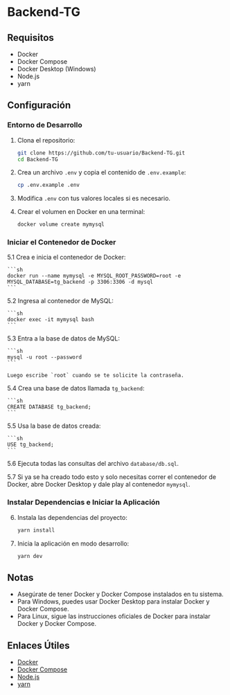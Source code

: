 # Backend-TG

## Requisitos

- Docker
- Docker Compose
- Docker Desktop (Windows)
- Node.js
- yarn

## Configuración

### Entorno de Desarrollo

1. Clona el repositorio:

    ```sh
    git clone https://github.com/tu-usuario/Backend-TG.git
    cd Backend-TG
    ```

2. Crea un archivo `.env` y copia el contenido de `.env.example`:

    ```sh
    cp .env.example .env
    ```

3. Modifica `.env` con tus valores locales si es necesario.

4. Crear el volumen en Docker en una terminal:

    ```sh
    docker volume create mymysql
    ```

### Iniciar el Contenedor de Docker

5.1 Crea e inicia el contenedor de Docker:

    ```sh
    docker run --name mymysql -e MYSQL_ROOT_PASSWORD=root -e MYSQL_DATABASE=tg_backend -p 3306:3306 -d mysql
    ```

5.2 Ingresa al contenedor de MySQL:

    ```sh
    docker exec -it mymysql bash
    ```

5.3 Entra a la base de datos de MySQL:

    ```sh
    mysql -u root --password
    ```

    Luego escribe `root` cuando se te solicite la contraseña.

5.4 Crea una base de datos llamada `tg_backend`:

    ```sh
    CREATE DATABASE tg_backend;
    ```

5.5 Usa la base de datos creada:

    ```sh
    USE tg_backend;
    ```

5.6 Ejecuta todas las consultas del archivo `database/db.sql`.

5.7 Si ya se ha creado todo esto y solo necesitas correr el contenedor de Docker, abre Docker Desktop y dale play al contenedor `mymysql`.

### Instalar Dependencias e Iniciar la Aplicación

6. Instala las dependencias del proyecto:

    ```sh
    yarn install
    ```

6. Inicia la aplicación en modo desarrollo:

    ```sh
    yarn dev
    ```

## Notas

- Asegúrate de tener Docker y Docker Compose instalados en tu sistema.
- Para Windows, puedes usar Docker Desktop para instalar Docker y Docker Compose.
- Para Linux, sigue las instrucciones oficiales de Docker para instalar Docker y Docker Compose.

## Enlaces Útiles

- [Docker](https://www.docker.com/)
- [Docker Compose](https://docs.docker.com/compose/)
- [Node.js](https://nodejs.org/)
- [yarn](https://yarnpkg.com/)